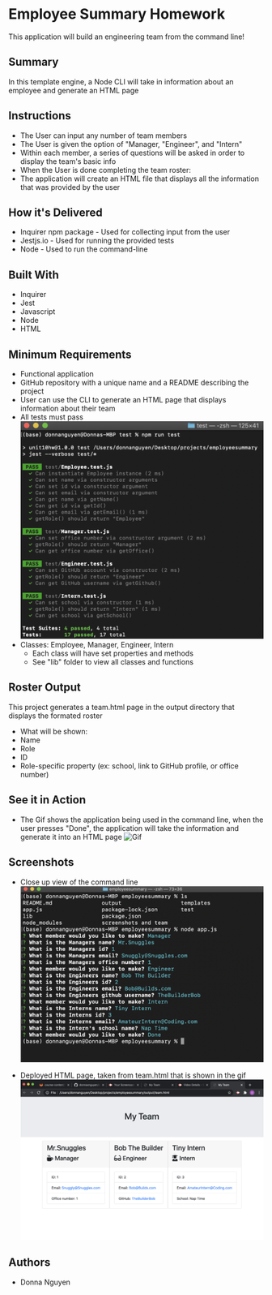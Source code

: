 # Employee Summary Homework
This application will build an engineering team from the command line! 

## Summary
In this template engine, a Node CLI will take in information about an employee and generate an HTML page

## Instructions
* The User can input any number of team members
 * The User is given the option of "Manager, "Engineer", and "Intern"
 * Within each member, a series of questions will be asked in order to display the team's basic info
* When the User is done completing the team roster:
 * The application will create an HTML file that displays all the information that was provided by the user

 ## How it's Delivered
 * Inquirer npm package - Used for collecting input from the user
 * Jestjs.io - Used for running the provided tests
 * Node - Used to run the command-line

 ## Built With
 * Inquirer
 * Jest
 * Javascript
 * Node
 * HTML

## Minimum Requirements
* Functional application
* GitHub repository with a unique name and a README describing the project
* User can use the CLI to generate an HTML page that displays information about their team
* All tests must pass
![Picture](https://github.com/donnaxnguyen/employeesummary/blob/master/screenshots%20and%20team/screenshot-test.png)
* Classes: Employee, Manager, Engineer, Intern
  * Each class will have set properties and methods
  * See "lib" folder to view all classes and functions

## Roster Output
This project generates a team.html page in the output directory that displays the formated roster
* What will be shown:
 * Name
 * Role
 * ID
 * Role-specific property (ex: school, link to GitHub profile, or office number)


## See it in Action
* The Gif shows the application being used in the command line, when the user presses "Done", the application will take the information and generate it into an HTML page
![Gif](https://github.com/donnaxnguyen/employeesummary/blob/master/screenshots%20and%20team/working%20commandline.gif)

## Screenshots
* Close up view of the command line
![Node](https://github.com/donnaxnguyen/employeesummary/blob/master/screenshots%20and%20team/Screenshot-gif.png)

* Deployed HTML page, taken from team.html that is shown in the gif
![Team](https://github.com/donnaxnguyen/employeesummary/blob/master/screenshots%20and%20team/OutputTeam.png)


 ## Authors
 * Donna Nguyen

